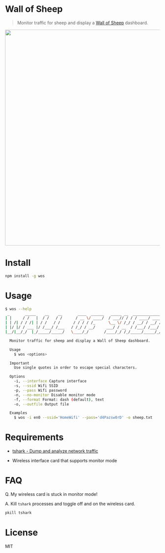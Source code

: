 # Wall of Sheep

> Monitor traffic for sheep and display a [Wall of Sheep](https://www.wallofsheep.com/pages/wall-of-sheep) dashboard.

<img src="./screenshot.png" width="700" />

# Install

```bash
npm install -g wos
```

# Usage

```bash
$ wos --help
 _       _____    __    __       ____  ______   _____ __  __________________
| |     / /   |  / /   / /      / __ \/ ____/  / ___// / / / ____/ ____/ __ \
| | /| / / /| | / /   / /      / / / / /_      \__ \/ /_/ / __/ / __/ / /_/ /
| |/ |/ / ___ |/ /___/ /___   / /_/ / __/     ___/ / __  / /___/ /___/ ____/
|__/|__/_/  |_/_____/_____/   \____/_/       /____/_/ /_/_____/_____/_/

  Monitor traffic for sheep and display a Wall of Sheep dashboard.

  Usage
    $ wos <options>

  Important
    Use single quotes in order to escape special characters.

  Options
    -i, --interface Capture interface
    -s, --ssid Wifi SSID
    -p, --pass Wifi password
    -n, --no-monitor Disable monitor mode
    -f, --format Format: dash (default), text
    -o, --outfile Output file

  Examples
    $ wos -i en0 --ssid='HomeWifi' --pass='d4Pazsw0rD' -o sheep.txt
```

# Requirements

- [tshark - Dump and analyze network traffic](https://www.wireshark.org/docs/man-pages/tshark.html)

- Wireless interface card that supports monitor mode

# FAQ

Q. My wireless card is stuck in monitor mode!

A. Kill `tshark` processes and toggle off and on the wireless card.

```bash
pkill tshark
```

# License

MIT
